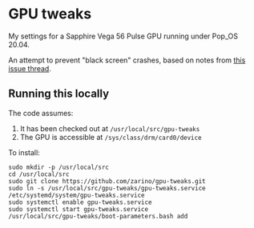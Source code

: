 # GPU tweaks

My settings for a Sapphire Vega 56 Pulse GPU running under Pop_OS 20.04.

An attempt to prevent "black screen" crashes, based on notes from [this issue thread](https://gitlab.freedesktop.org/drm/amd/-/issues/716).

## Running this locally

The code assumes:

1. It has been checked out at `/usr/local/src/gpu-tweaks`
2. The GPU is accessible at `/sys/class/drm/card0/device`

To install:

    sudo mkdir -p /usr/local/src
    cd /usr/local/src
    sudo git clone https://github.com/zarino/gpu-tweaks.git
    sudo ln -s /usr/local/src/gpu-tweaks/gpu-tweaks.service /etc/systemd/system/gpu-tweaks.service
    sudo systemctl enable gpu-tweaks.service
    sudo systemctl start gpu-tweaks.service
    /usr/local/src/gpu-tweaks/boot-parameters.bash add
